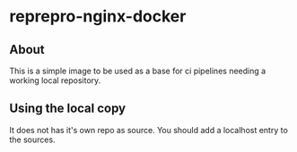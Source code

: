 # reprepro-nginx-docker

## About
This is a simple image to be used as a base for ci pipelines needing a working local repository.

## Using the local copy
It does not has it's own repo as source. You should add a localhost entry to the sources.

